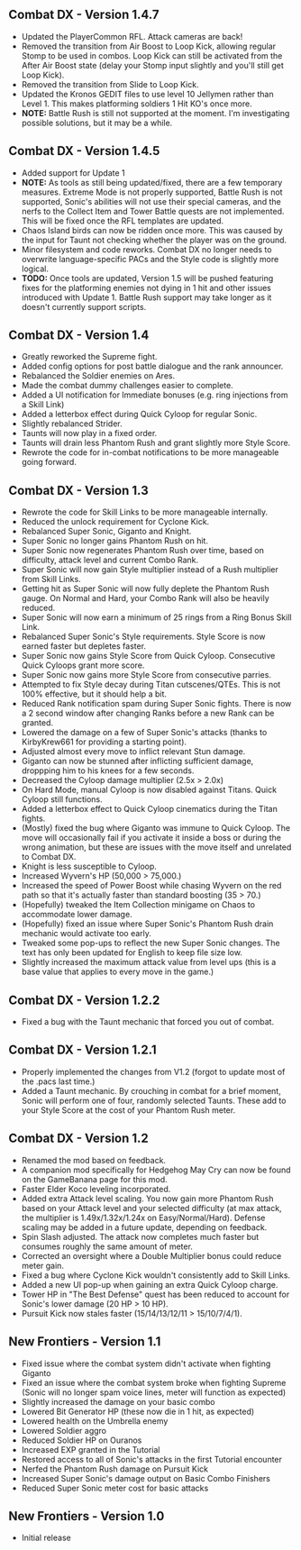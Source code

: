 ## Combat DX - Version 1.4.7
- Updated the PlayerCommon RFL. Attack cameras are back!
- Removed the transition from Air Boost to Loop Kick, allowing regular Stomp to be used in combos. Loop Kick can still be activated from the After Air Boost state (delay your Stomp input slightly and you'll still get Loop Kick).
- Removed the transition from Slide to Loop Kick.
- Updated the Kronos GEDIT files to use level 10 Jellymen rather than Level 1. This makes platforming soldiers 1 Hit KO's once more.
- **NOTE:** Battle Rush is still not supported at the moment. I'm investigating possible solutions, but it may be a while.

## Combat DX - Version 1.4.5
- Added support for Update 1
- **NOTE:** As tools as still being updated/fixed, there are a few temporary measures. Extreme Mode is not properly supported, Battle Rush is not supported, Sonic's abilities will not use their special cameras, and the nerfs to the Collect Item and Tower Battle quests are not implemented. This will be fixed once the RFL templates are updated.
- Chaos Island birds can now be ridden once more. This was caused by the input for Taunt not checking whether the player was on the ground.
- Minor filesystem and code reworks. Combat DX no longer needs to overwrite language-specific PACs and the Style code is slightly more logical.
- **TODO:** Once tools are updated, Version 1.5 will be pushed featuring fixes for the platforming enemies not dying in 1 hit and other issues introduced with Update 1. Battle Rush support may take longer as it doesn't currently support scripts.


## Combat DX - Version 1.4
- Greatly reworked the Supreme fight.
- Added config options for post battle dialogue and the rank announcer.
- Rebalanced the Soldier enemies on Ares.
- Made the combat dummy challenges easier to complete.
- Added a UI notification for Immediate bonuses (e.g. ring injections from a Skill Link)
- Added a letterbox effect during Quick Cyloop for regular Sonic.
- Slightly rebalanced Strider.
- Taunts will now play in a fixed order.
- Taunts will drain less Phantom Rush and grant slightly more Style Score.
- Rewrote the code for in-combat notifications to be more manageable going forward.


## Combat DX - Version 1.3
- Rewrote the code for Skill Links to be more manageable internally.
- Reduced the unlock requirement for Cyclone Kick.
- Rebalanced Super Sonic, Giganto and Knight.
- Super Sonic no longer gains Phantom Rush on hit.
- Super Sonic now regenerates Phantom Rush over time, based on difficulty, attack level and current Combo Rank.
- Super Sonic will now gain Style multiplier instead of a Rush multiplier from Skill Links.
- Getting hit as Super Sonic will now fully deplete the Phantom Rush gauge. On Normal and Hard, your Combo Rank will also be heavily reduced.
- Super Sonic will now earn a minimum of 25 rings from a Ring Bonus Skill Link.
- Rebalanced Super Sonic's Style requirements. Style Score is now earned faster but depletes faster.
- Super Sonic now gains Style Score from Quick Cyloop. Consecutive Quick Cyloops grant more score.
- Super Sonic now gains more Style Score from consecutive parries.
- Attempted to fix Style decay during Titan cutscenes/QTEs. This is not 100% effective, but it should help a bit.
- Reduced Rank notification spam during Super Sonic fights. There is now a 2 second window after changing Ranks before a new Rank can be granted.
- Lowered the damage on a few of Super Sonic's attacks (thanks to KirbyKrew661 for providing a starting point).
- Adjusted almost every move to inflict relevant Stun damage.
- Giganto can now be stunned after inflicting sufficient damage, droppping him to his knees for a few seconds.
- Decreased the Cyloop damage multiplier (2.5x > 2.0x)
- On Hard Mode, manual Cyloop is now disabled against Titans. Quick Cyloop still functions.
- Added a letterbox effect to Quick Cyloop cinematics during the Titan fights.
- (Mostly) fixed the bug where Giganto was immune to Quick Cyloop. The move will occasionally fail if you activate it inside a boss or during the wrong animation, but these are issues with the move itself and unrelated to Combat DX.
- Knight is less susceptible to Cyloop.
- Increased Wyvern's HP (50,000 > 75,000.)
- Increased the speed of Power Boost while chasing Wyvern on the red path so that it's actually faster than standard boosting (35 > 70.)
- (Hopefully) tweaked the Item Collection minigame on Chaos to accommodate lower damage.
- (Hopefully) fixed an issue where Super Sonic's Phantom Rush drain mechanic would activate too early.
- Tweaked some pop-ups to reflect the new Super Sonic changes. The text has only been updated for English to keep file size low.
- Slightly increased the maximum attack value from level ups (this is a base value that applies to every move in the game.)

## Combat DX - Version 1.2.2
- Fixed a bug with the Taunt mechanic that forced you out of combat.

## Combat DX - Version 1.2.1
- Properly implemented the changes from V1.2 (forgot to update most of the .pacs last time.)
- Added a Taunt mechanic. By crouching in combat for a brief moment, Sonic will perform one of four, randomly selected Taunts. These add to your Style Score at the cost of your Phantom Rush meter.

## Combat DX - Version 1.2
- Renamed the mod based on feedback.
- A companion mod specifically for Hedgehog May Cry can now be found on the GameBanana page for this mod.
- Faster Elder Koco leveling incorporated.
- Added extra Attack level scaling. You now gain more Phantom Rush based on your Attack level and your selected difficulty (at max attack, the multiplier is 1.49x/1.32x/1.24x on Easy/Normal/Hard). Defense scaling may be added in a future update, depending on feedback.
- Spin Slash adjusted. The attack now completes much faster but consumes roughly the same amount of meter.
- Corrected an oversight where a Double Multiplier bonus could reduce meter gain.
- Fixed a bug where Cyclone Kick wouldn't consistently add to Skill Links.
- Added a new UI pop-up when gaining an extra Quick Cyloop charge.
- Tower HP in "The Best Defense" quest has been reduced to account for Sonic's lower damage (20 HP > 10 HP).
- Pursuit Kick now stales faster (15/14/13/12/11 > 15/10/7/4/1).

## New Frontiers - Version 1.1
- Fixed issue where the combat system didn't activate when fighting Giganto
- Fixed an issue where the combat system broke when fighting Supreme (Sonic will no longer spam voice lines, meter will function as expected)
- Slightly increased the damage on your basic combo
- Lowered Bit Generator HP (these now die in 1 hit, as expected)
- Lowered health on the Umbrella enemy
- Lowered Soldier aggro
- Reduced Soldier HP on Ouranos
- Increased EXP granted in the Tutorial
- Restored access to all of Sonic's attacks in the first Tutorial encounter
- Nerfed the Phantom Rush damage on Pursuit Kick
- Increased Super Sonic's damage output on Basic Combo Finishers
- Reduced Super Sonic meter cost for basic attacks

## New Frontiers - Version 1.0
- Initial release